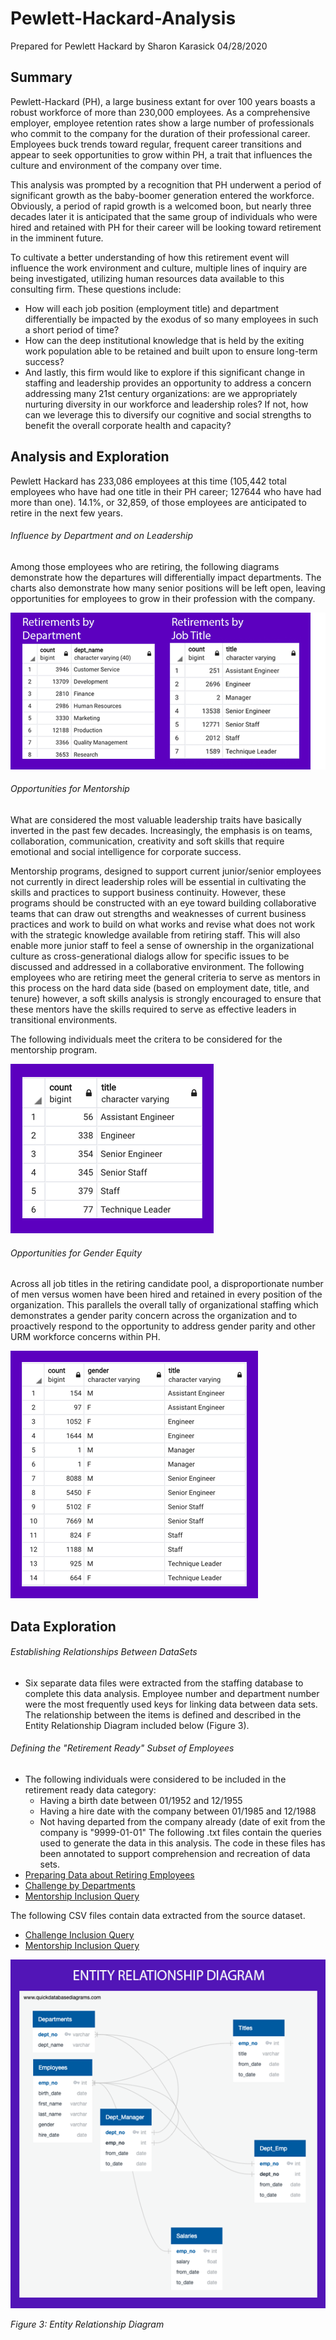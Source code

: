 # Pewlett-Hackard-Analysis
Prepared for Pewlett Hackard
by Sharon Karasick
04/28/2020

## Summary
Pewlett-Hackard (PH), a large business extant for over 100 years boasts a robust workforce of more than 230,000 employees.  As a comprehensive employer, employee retention rates show a large number of professionals who commit to the company for the duration of their professional career.  Employees buck trends toward regular, frequent career transitions and appear to seek opportunities to grow within PH, a trait that influences the culture and environment of the company over time. 

This analysis was prompted by a recognition that PH underwent a period of significant growth as the baby-boomer generation entered the workforce.  Obviously, a period of rapid growth is a welcomed boon, but nearly three decades later it is anticipated that the same group of individuals who were hired and retained with PH for their career will be looking toward retirement in the imminent future. 

To cultivate a better understanding of how this retirement event will influence the work environment and culture, multiple lines of inquiry are being investigated, utilizing human resources data available to this consulting firm.  These questions include: 

* How will each job position (employment title) and department differentially be impacted by the exodus of so many employees in such a short period of time?
* How can the deep institutional knowledge that is held by the exiting work population able to be retained and built upon to ensure long-term success?
* And lastly, this firm would like to explore if this significant change in staffing and leadership provides an opportunity to address a concern addressing many 21st century organizations: are we appropriately nurturing diversity in our workforce and leadership roles?  If not, how can we leverage this to diversify our cognitive and social strengths to benefit the overall corporate health and capacity?

## Analysis and Exploration

Pewlett Hackard has 233,086 employees at this time (105,442 total employees who have had one title in their PH career; 127644 who have had more than one).  14.1%, or 32,859, of those employees are anticipated to retire in the next few years. 

###### Influence by Department and on Leadership
Among those employees who are retiring, the following diagrams demonstrate how the departures will differentially impact departments.  The charts also demonstrate how many senior positions will be left open, leaving opportunities for employees to grow in their profession with the company. 

![Retirement Charts](RetirementCharts.png)

###### Opportunities for Mentorship

What are considered the most valuable leadership traits have basically inverted in the past few decades.  Increasingly, the emphasis is on teams, collaboration, communication, creativity and soft skills that require emotional and social intelligence for corporate success.  

Mentorship programs, designed to support current junior/senior employees not currently in direct leadership roles will be essential in cultivating the skills and practices to support business continuity.  However, these programs should be constructed with an eye toward building collaborative teams that can draw out strengths and weaknesses of current business practices and work to build on what works and revise what does not work with the strategic knowledge available from retiring staff. This will also enable more junior staff to feel a sense of ownership in the organizational culture as cross-generational dialogs allow for specific issues to be discussed and addressed in a collaborative environment.  The following employees who are retiring meet the general criteria to serve as mentors in this process on the hard data side (based on employment date, title, and tenure) however, a soft skills analysis is strongly encouraged to ensure that these mentors have the skills required to serve as effective leaders in transitional environments. 

The following individuals meet the critera to be considered for the mentorship program.

![Mentorship Table](MentorshipTable.png)

###### Opportunities for Gender Equity

Across all job titles in the retiring candidate pool, a disproportionate number of men versus women have been hired and retained in every position of the organization. This parallels the overall tally of organizational staffing which demonstrates a gender parity concern across the organization and to proactively respond to the opportunity to address gender parity and other URM workforce concerns within PH.  

![Title by Gender](TitlebyGender2.png)

## Data Exploration
###### Establishing Relationships Between DataSets
* Six separate data files were extracted from the staffing database to complete this data analysis.  Employee number and department number were the most frequently used keys for linking data between data sets.  The relationship between the items is defined and described in the Entity Relationship Diagram included below (Figure 3).

###### Defining the "Retirement Ready" Subset of Employees
* The following individuals were considered to be included in the retirement ready data category: 
  * Having a birth date between 01/1952 and 12/1955
  * Having a hire date with the company between 01/1985 and 12/1988
  * Not having departed from the company already (date of exit from the company is "9999-01-01"
The following .txt files contain the queries used to generate the data in this analysis.  The code in these files has been annotated to support comprehension and recreation of data sets.
* [Preparing Data about Retiring Employees](RetiringEmployeesDataSetup.txt)
* [Challenge by Departments](ChallengeDepartments.txt)
* [Mentorship Inclusion Query](MentorshipPartition.txt)

The following CSV files contain data extracted from the source dataset.
* [Challenge Inclusion Query](/data/challenge_partition.csv)
* [Mentorship Inclusion Query](/data/mentorship_partition.csv)

![Entity relationship diagram](EmployeeDB2.png)
<p><em>Figure 3: Entity Relationship Diagram</em></P>
